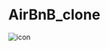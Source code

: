 # AirBnB_clone
![icon](https://user-images.githubusercontent.com/111601099/220077234-99b91567-4449-42dc-8dd9-f943868b7018.png)
